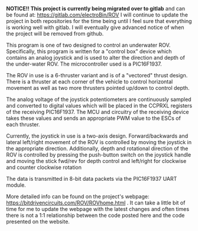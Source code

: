 ******************************NOTICE!! This project is currently being migrated over to gitlab******************************
                                          and can be found at:
                                  https://gitlab.com/electroBin/ROV                                                                I will continue to update the project in both repositories for the time being until I feel sure that everything is working well with gitlab.  I will eventually give advanced notice of when the project will be removed from github.


This program is one of two designed to control an underwater ROV.  Specifically, this program is written for
a "control box" device which contains an analog joystick and is used to alter the direction and depth of 
the under-water ROV.  The microcontroller used is a PIC16F1937.

The ROV in use is a 6-thruster variant and is of a "vectored" thrust design.  There is a thruster at each 
corner of the vehicle to control horizontal movement as well as two more thrusters pointed up/down 
to control depth.

The analog voltage of the joystick potentiometers are continuously sampled and converted to digital values 
which will be placed in the CCPRXL registers of the receiving PIC16F1937.  The MCU and circuitry of the
receiving device takes these values and sends an appropriate PWM value to the ESCs of each thruster.

Currently, the joystick in use is a two-axis design. Forward/backwards and lateral left/right movement of the ROV
is controlled by moving the joystick in the appropriate direction. Additionally, depth and rotational direction of
the ROV is controlled by pressing the push-button switch on the joystick handle and moving the stick fwd/rev for depth control
and left/right for clockwise and counter clockwise rotation

The data is transmitted in 8-bit data packets via the PIC16F1937 UART module.

More detailed info can be found on the project's webpage: https://bitdrivencircuits.com/ROV/ROVhome.html .
It can take a little bit of time for me to update the webpage with the latest changes and often times there is not
a 1:1 relationship between the code posted here and the code presented on the website.


